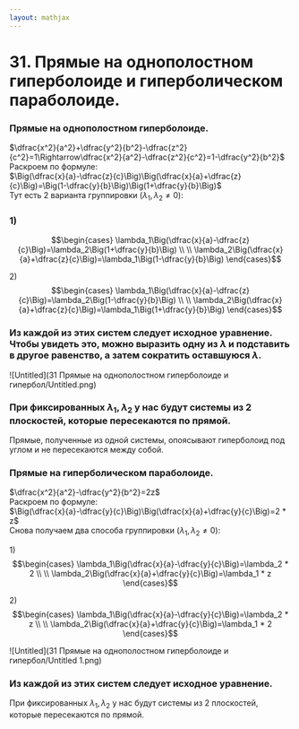 ```yaml
---  
layout: mathjax  
---  
```

  
# 31. Прямые на однополостном гиперболоиде и гиперболическом параболоиде.  
  
### Прямые на однополостном гиперболоиде.  
$\dfrac{x^2}{a^2}+\dfrac{y^2}{b^2}-\dfrac{z^2}{c^2}=1\Rightarrow\dfrac{x^2}{a^2}-\dfrac{z^2}{c^2}=1-\dfrac{y^2}{b^2}$  
Раскроем по формуле:  
$\Big(\dfrac{x}{a}-\dfrac{z}{c}\Big)\Big(\dfrac{x}{a}+\dfrac{z}{c}\Big)=\Big(1-\dfrac{y}{b}\Big)\Big(1+\dfrac{y}{b}\Big)$  
Тут есть 2 варианта группировки $(\lambda_1,\lambda_2\ne0)$:  
  
### $1)$
$$\begin{cases}  
\lambda_1\Big(\dfrac{x}{a}-\dfrac{z}{c}\Big)=\lambda_2\Big(1+\dfrac{y}{b}\Big)  
\\  
\\  
\lambda_2\Big(\dfrac{x}{a}+\dfrac{z}{c}\Big)=\lambda_1\Big(1-\dfrac{y}{b}\Big)  
\end{cases}$$  
  
$2)$  
$$\begin{cases}  
\lambda_1\Big(\dfrac{x}{a}-\dfrac{z}{c}\Big)=\lambda_2\Big(1-\dfrac{y}{b}\Big)  
\\  
\\  
\lambda_2\Big(\dfrac{x}{a}+\dfrac{z}{c}\Big)=\lambda_1\Big(1+\dfrac{y}{b}\Big)  
\end{cases}$$  
  
### Из каждой из этих систем следует исходное уравнение. Чтобы увидеть это, можно выразить одну из $\lambda$ и подставить в другое равенство, а затем сократить оставшуюся $\lambda$.  
  
![Untitled](31 Прямые на однополостном гиперболоиде и гипербол/Untitled.png)  
  
### При фиксированных $\lambda_1,\lambda_2$ у нас будут системы из 2 плоскостей, которые пересекаются по прямой.  
Прямые, полученные из одной системы, опоясывают гиперболоид под углом и не пересекаются между собой.  
  
### Прямые на гиперболическом параболоиде.  
$\dfrac{x^2}{a^2}-\dfrac{y^2}{b^2}=2z$  
Раскроем по формуле:  
$\Big(\dfrac{x}{a}-\dfrac{y}{c}\Big)\Big(\dfrac{x}{a}+\dfrac{y}{c}\Big)=2 * z$  
Снова получаем два способа группировки $(\lambda_1,\lambda_2\ne0)$:  
  
$1)$  
$$\begin{cases}  
\lambda_1\Big(\dfrac{x}{a}-\dfrac{y}{c}\Big)=\lambda_2 * 2  
\\  
\\  
\lambda_2\Big(\dfrac{x}{a}+\dfrac{y}{c}\Big)=\lambda_1 * z  
\end{cases}$$  
  
$2)$  
$$\begin{cases}  
\lambda_1\Big(\dfrac{x}{a}-\dfrac{y}{c}\Big)=\lambda_2 * z  
\\  
\\  
\lambda_2\Big(\dfrac{x}{a}+\dfrac{y}{c}\Big)=\lambda_1 * 2  
\end{cases}$$  
  
![Untitled](31 Прямые на однополостном гиперболоиде и гипербол/Untitled 1.png)  
  
### Из каждой из этих систем следует исходное уравнение.  
При фиксированных $\lambda_1,\lambda_2$ у нас будут системы из 2 плоскостей, которые пересекаются по прямой.  
